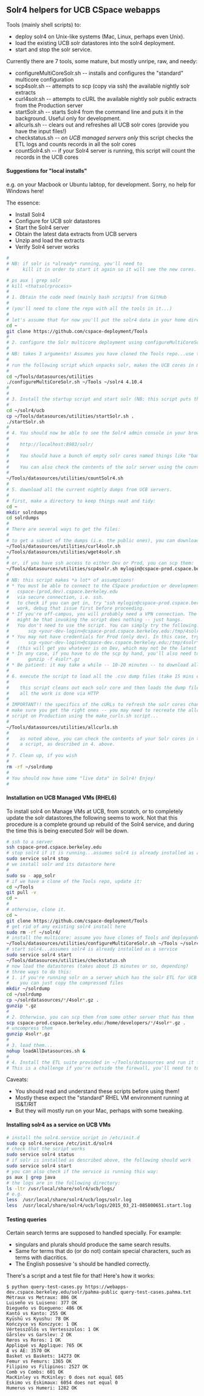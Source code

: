 ## Solr4 helpers for UCB CSpace webapps

Tools (mainly shell scripts) to:

* deploy solr4 on Unix-like systems (Mac, Linux, perhaps even Unix).
* load the existing UCB solr datastores into the solr4 deployment.
* start and stop the solr service.

Currently there are 7 tools, some mature, but mostly unripe, raw, and needy:

* configureMultiCoreSolr.sh -- installs and configures the "standard" multicore configuration
* scp4solr.sh -- attempts to scp (copy via ssh) the available nightly solr extracts
* curl4solr.sh -- attempts to cURL the available nightly solr public extracts from the Production server
* startSolr.sh -- starts Solr4 from the command line and puts it in the background. Useful only for development.
* allcurls.sh -- clears out and refreshes all UCB solr cores (provide you have the input files!)
* checkstatus.sh -- *on UCB managed servers only* this script checks the ETL logs and counts records in all the solr cores
* countSolr4.sh -- if your Solr4 server is running, this script will count the records in the UCB cores

#### Suggestions for "local installs"

e.g. on your Macbook or Ubuntu labtop, for development. Sorry, no help for Windows here!

The essence:

* Install Solr4
* Configure for UCB solr datastores
* Start the Solr4 server
* Obtain the latest data extracts from UCB servers
* Unzip and load the extracts
* Verify Solr4 server works

```bash
#
# NB: if solr is *already* running, you'll need to
#     kill it in order to start it again so it will see the new cores.

# ps aux | grep solr
# kill <thatsolrprocess>
#
# 1. Obtain the code need (mainly bash scripts) from GitHub
#
# (you'll need to clone the repo with all the tools in it...)
#
# let's assume that for now you'll put the solr4 data in your home directory.
cd ~
git clone https://github.com/cspace-deployment/Tools
#
# 2. configure the Solr multicore deployment using configureMultiCoreSolr.sh
#
# NB: takes 3 arguments! Assumes you have cloned the Tools repo...use the full path please
#
# run the following script which unpacks solr, makes the UCB cores in multicore, copies the customized files needed
#
cd ~/Tools/datasources/utilities
./configureMultiCoreSolr.sh ~/Tools ~/solr4 4.10.4
#
#
# 3. Install the startup script and start solr (NB: this script puts the process into the background)
#
cd ~/solr4/ucb
cp ~/Tools/datasources/utilities/startSolr.sh .
./startSolr.sh
#
# 4. You should now be able to see the Solr4 admin console in your browser:
#
#    http://localhost:8983/solr/
#
#    You should have a bunch of empty solr cores named things like "bampfa-public", "pahma-internal", etc.
#
#    You can also check the contents of the solr server using the countSolr4.sh script:
#
~/Tools/datasources/utilities/countSolr4.sh
#
# 5. download all the current nightly dumps from UCB servers.
#
# first, make a directory to keep things neat and tidy:
cd ~
mkdir solrdumps
cd solrdumps
#
# There are several ways to get the files:
#
# to get a subset of the dumps (i.e. the public ones), you can download them via HTTP:
~/Tools/datasources/utilities/curl4solr.sh
~/Tools/datasources/utilities/wget4solr.sh
#
# or, if you have ssh access to either Dev or Prod, you can scp them:
~/Tools/datasources/utilities/scp4solr.sh mylogin@cspace-prod.cspace.berkeley.edu
#
# NB: this script makes *a lot* of assumptions!
# * You must be able to connect to the CSpace production or development servers,
#   cspace-(prod,dev).cspace.berkeley.edu
#   via secure connection, i.e. ssh.
#   to check if you can get in, try "ssh mylogin@cspace-prod.cspace.berkeley.edu". if this does not
#   work, debug that issue first before proceeding.
# * If you're off-campus, you will probably need a VPN connection. The only evidence of this
#   might be that invoking the script does nothing -- just hangs.
#   You don't need to use the script. You can simply try the following:
#       scp <your-dev-login>@cspace-prod.cspace.berkeley.edu:/tmp/4solr*.gz .
# * You may not have credentials for Prod (only dev). In this case, try:
#       scp <your-dev-login>@cspace-dev.cspace.berkeley.edu:/tmp/4solr*.gz .
#   (this will get you whatever is on Dev, which may not be the latest versions)
# * In any case, if you have to do the scp by hand, you'll also need to uncompress the files by hand:
#       gunzip -f 4solr*.gz
# * Be patient: it may take a while -- 10-20 minutes -- to download all the files. They're a bit big.
#
# 6. execute the script to load all the .csv dump files (take 15 mins or so...some biggish datasources!)
#
#    this script cleans out each solr core and then loads the dump file.
#    all the work is done via HTTP
#
# IMPORTANT!! the specifics of the cURLs to refresh the solr cores change frequently
# make sure you get the right ones -- you may need to recreate the allcurls.sh
# script on Production using the make_curls.sh script...
#
~/Tools/datasources/utilities/allcurls.sh
#
#    as noted above, you can check the contents of your Solr cores in the admin console or via
#    a script, as described in 4. above.
#
# 7. Clean up, if you wish
#
rm -rf ~/solrdump
#
# You should now have some "live data" in Solr4! Enjoy!
#
```

#### Installation on UCB Managed VMs (RHEL6)

To install solr4 on Manage VMs at UCB, from scratch, or to completely update the solr datastores,the following seems to work.
Not that this procedure is a complete ground up rebuild of the Solr4 service, and during the time
this is being executed Solr will be down.

```bash
# ssh to a server
ssh cspace-prod.cspace.berkeley.edu
# stop solr4 if it is running...assumes solr4 is already installed as a service
sudo service solr4 stop
# we install solr and its datastore here
#
sudo su - app_solr
# if we have a clone of the Tools repo, update it:
cd ~/Tools
git pull -v
cd ~
#
# otherwise, clone it.
cd ~
git clone https://github.com/cspace-deployment/Tools
# get rid of any existing solr4 install here
sudo rm -rf ~/solr4/
# install the multicore: assume you have clones of Tools and deployandrelease repos in ~
~/Tools/datasources/utilities/configureMultiCoreSolr.sh ~/Tools ~/solr4 4.10.4
# start solr4...assumes solr4 is already installed as a service
sudo service solr4 start
~/Tools/datasources/utilities/checkstatus.sh
# now load the datastores (takes about 15 minutes or so, depending)
# three ways to do this:
# 1. if you're running solr on a server which has the solr ETL for UCB installed (i.e. in ~/solrdatasources)
#    you can just copy the compressed files
mkdir ~/solrdump
cd ~/solrdump
cp ~/solrdatasources/*/4solr*.gz .
gunzip *.gz
#
# 2. Otherwise, you can scp them from some other server that has them
scp cspace-prod.cspace.berkeley.edu:/home/developers/*/4solr*.gz .
# uncompress them
gunzip 4solr*.gz
#
# 3. load them...
nohup loadAllDatasources.sh &
#
# 4. Install the ETL suite provided in ~/Tools/datasources and run it for some/all of the deployments.
# This is a challenge if you're outside the firewall, you'll need to tunnel. Etc.
```

Caveats:

* You should read and understand these scripts before using them!
* Mostly these expect the "standard" RHEL VM environment running at IS&T/RIT
* But they will mostly run on your Mac, perhaps with some tweaking.


#### Installing solr4 as a service on UCB VMs

```bash
# install the solr4.service script in /etc/init.d
sudo cp solr4.service /etc/init.d/solr4
# check that the script works
sudo service solr4 status
# if solr is installed as described above, the following should work
sudo service solr4 start
# you can also check if the service is running this way:
ps aux | grep java
# the logs are in the following directory:
ls -ltr /usr/local/share/solr4/ucb/logs/
# e.g.
less  /usr/local/share/solr4/ucb/logs/solr.log
less  /usr/local/share/solr4/ucb/logs/2015_03_21-085800651.start.log
```


####  Testing queries

Certain search terms are supposed to handled specially. For example:

* singulars and plurals should produce the same search results.
* Same for terms that do (or do not) contain special characters, such as terms with diacritics.
* The English possesive 's should be handled correctly.

There's a script and a test file for that! Here's how it works:

```
$ python query-test-cases.py https://webapps-dev.cspace.berkeley.edu/solr/pahma-public query-test-cases.pahma.txt 
Métraux vs Metraux: 886 OK
Luiseño vs Luiseno: 377 OK
Diegueño vs Diegueno: 486 OK
Kantō vs Kanto: 255 OK
Kyūshū vs Kyushu: 78 OK
Kończyce vs Konczyce: 1 OK
Vértesszőlős vs Vertesszolos: 1 OK
Gårslev vs Garslev: 2 OK
Røros vs Roros: 1 OK
Appliqué vs Applique: 765 OK
Æ vs AE: 3570 OK
Basket vs Baskets: 14273 OK
Femur vs Femurs: 1365 OK
Filipino vs Filipinos: 2527 OK
Comb vs Combs: 601 OK
MacKinley vs McKinley: 0 does not equal 605
Eskimo vs Eskimaux: 6054 does not equal 0
Humerus vs Humeri: 1282 OK
```

